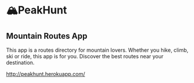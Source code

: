 # 🏔️PeakHunt
## Mountain Routes App
This app is a routes directory for mountain lovers. Whether you hike, climb, ski or ride, this app is for you. Discover the best routes near your destination.

http://peakhunt.herokuapp.com/
